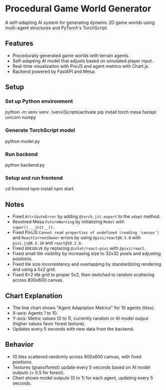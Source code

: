 # Procedural Game World Generator

A self-adapting AI system for generating dynamic 2D game worlds using multi-agent structures and PyTorch's TorchScript.

## Features
- Procedurally generated game worlds with terrain agents.
- Self-adapting AI model that adjusts based on simulated player input.
- Real-time visualization with PixiJS and agent metrics with Chart.js.
- Backend powered by FastAPI and Mesa.

## Setup 
### Set up Python environment
python -m venv venv
.\venv\Scripts\activate
pip install torch mesa fastapi uvicorn numpy

### Generate TorchScript model
python model.py

### Run backend
python backend.py

### Setup and run frontend
cd frontend
npm install
npm start

## Notes
- Fixed `AttributeError` by adding `@torch.jit.export` to the `adapt` method.
- Resolved Mesa `FutureWarning` by initializing `Model` with `super().__init__()`.
- Fixed PixiJS `Cannot read properties of undefined (reading 'canvas')` and `ReactCurrentOwner` errors by using `@pixi/react@6.5.0` with `pixi.js@6.5.10` and `react@18.2.0`.
- Fixed `ERESOLVE` by replacing `@inlet/react-pixi` with `@pixi/react`.
- Fixed small tile visibility by increasing size to 32x32 pixels and adjusting positions.
- Fixed tile size inconsistency and overlapping by standardizing rendering and using a 5x2 grid.
- Fixed 8+2 tile grid to proper 5x2, then switched to random scattering across 800x600 canvas.

## Chart Explanation
- The line chart shows "Agent Adaptation Metrics" for 10 agents (tiles).
- X-axis: Agents 1 to 10.
- Y-axis: Metric values (0 to 1), currently random or AI model output (higher values favor forest texture).
- Updates every 5 seconds with new data from the backend.

## Behavior
- 10 tiles scattered randomly across 800x600 canvas, with fixed positions.
- Textures (grass/forest) update every 5 seconds based on AI model outputs (> 0.5 for forest).
- Chart shows model outputs (0 to 1) for each agent, updating every 5 seconds.